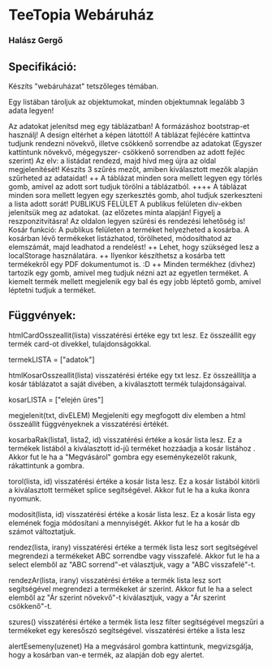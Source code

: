 
# TeeTopia Webáruház
### Halász Gergő

## Specifikáció: 
Készíts "webáruházat" tetszőleges témában. 

Egy listában tároljuk az objektumokat, minden objektumnak legalább 3 adata legyen!

Az adatokat jelenítsd meg egy táblázatban!
A formázáshoz bootstrap-et használj! A design eltérhet a képen látottól!
A táblázat fejlécére kattintva tudjunk rendezni növekvő, illetve csökkenő sorrendbe az adatokat (Egyszer kattintunk növekvő, mégegyszer- csökkenő sorrendben az adott fejléc szerint) Az elv: a listádat rendezd, majd hívd meg újra az oldal megjelenítését!
Készíts 3 szűrés mezőt, amiben kiválasztott mezők alapján szűrheted az adataidat!
++ A táblázat minden sora mellett legyen egy törlés gomb, amivel az adott sort tudjuk törölni a táblázatból. 
++++ A táblázat minden sora mellett legyen egy szerkesztés gomb, ahol tudjuk szerkeszteni a lista adott sorát!
PUBLIKUS FELÜLET 
A publikus felületen div-ekben jelenítsük meg az adatokat. (az előzetes minta alapján! Figyelj a reszponzitvitásra!
Az oldalon legyen szűrési és rendezési lehetőség is!
Kosár funkció:  A publikus felületen a terméket helyezheted a kosárba. A kosárban lévő termékeket listázhatod, törölheted, módosíthatod az elemszámát, majd leadhatod a rendelést!
++ Lehet, hogy szükséged lesz a localStorage használatára. 
++ Ilyenkor készíthetsz a kosárba tett termékekről egy PDF dokumentumot is.  :D
++ Minden termékhez (divhez) tartozik egy gomb, amivel meg tudjuk nézni azt az egyetlen terméket.
A kiemelt termék mellett megjelenik egy bal és egy jobb léptető gomb, amivel léptetni tudjuk a terméket.

## Függvények: 

htmlCardOsszeallit(lista)
visszatérési értéke egy txt lesz.
Ez összeállít egy termék card-ot divekkel, tulajdonságokkal.

termekLISTA = ["adatok"]

htmlKosarOsszeallit(lista)
visszatérési értéke egy txt lesz.
Ez összeállítja a kosár táblázatot a saját divében, a kiválasztott termék tulajdonságaival.

kosarLISTA = ["elején üres"]

megjelenit(txt, divELEM)
Megjeleníti egy megfogott div elemben a html összeállít függvényeknek a visszatérési értékét.

kosarbaRak(lista1, lista2, id)
visszatérési értéke a kosár lista lesz.
Ez a termékek listából a kiválasztott id-jű terméket hozzáadja a kosár listához .
Akkor fut le ha a "Megvásárol" gombra egy eseménykezelőt rakunk, rákattintunk a gombra.

torol(lista, id)
visszatérési értéke a kosár lista lesz.
Ez a kosár listából kitörli a kiválasztott terméket splice segítségével.
Akkor fut le ha a kuka ikonra nyomunk.

modosit(lista, id)
visszatérési értéke a kosár lista lesz.
Ez a kosár lista egy elemének fogja módosítani a mennyiségét.
Akkor fut le ha a kosár db számot változtatjuk.

rendez(lista, irany)
visszatérési értéke a termék lista lesz
sort segítségével megrendezi a termékeket ABC sorrendbe vagy visszafelé.
Akkor fut le ha a select elemből az "ABC sorrend"-et választjuk, vagy a "ABC visszafelé"-t.

rendezAr(lista, irany)
visszatérési értéke a termék lista lesz
sort segítségével megrendezi a termékeket ár szerint.
Akkor fut le ha a select elemből az "Ár szerint növekvő"-t kiválasztjuk, vagy a "Ár szerint csökkenő"-t.

szures()
visszatérési értéke a termék lista lesz
filter segítségével megszűri a termékeket egy keresőszó segítségével.
visszatérési értéke a lista lesz

alertEsemeny(uzenet)
Ha a megvásárol gombra kattintunk, megvizsgálja, hogy a kosárban van-e termék, az alapján dob egy alertet.